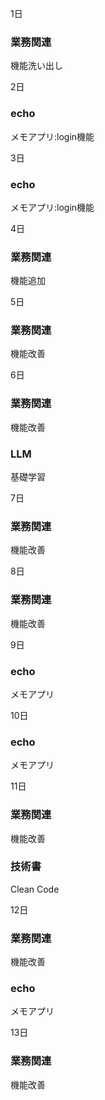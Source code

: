 1日

### 業務関連

機能洗い出し

2日

### echo

メモアプリ:login機能

3日

### echo

メモアプリ:login機能

4日

### 業務関連

機能追加

5日

### 業務関連

機能改善

6日

### 業務関連

機能改善

### LLM

基礎学習

7日

### 業務関連

機能改善

8日

### 業務関連

機能改善

9日

### echo

メモアプリ

10日

### echo

メモアプリ

11日

### 業務関連

機能改善

### 技術書

Clean Code

12日

### 業務関連

機能改善

### echo

メモアプリ

13日

### 業務関連

機能改善